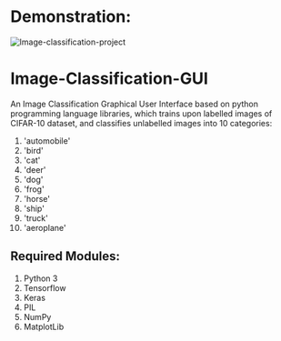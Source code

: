# Demonstration:

![Image-classification-project](https://user-images.githubusercontent.com/73461681/185755281-213764a3-6143-4e73-b56e-1c6029d9e629.gif)

# Image-Classification-GUI

An Image Classification Graphical User Interface based on python programming language libraries, which trains upon labelled images of CIFAR-10 dataset, and classifies unlabelled images into 10 categories:

1) 'automobile'
2) 'bird'
3) 'cat'
4) 'deer'
5) 'dog'
6) 'frog'
7) 'horse'
8) 'ship'
9) 'truck'
10) 'aeroplane'
    
## Required Modules:
1) Python 3
2) Tensorflow
3) Keras
4) PIL 
5) NumPy
6) MatplotLib


